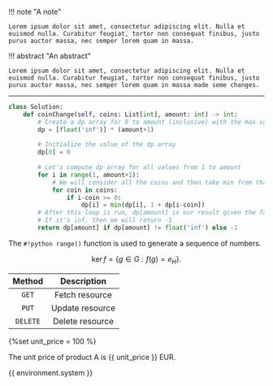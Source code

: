 

!!! note "A note"

    Lorem ipsum dolor sit amet, consectetur adipiscing elit. Nulla et euismod nulla. Curabitur feugiat, tortor non consequat finibus, justo purus auctor massa, nec semper lorem quam in massa.


!!! abstract "An abstract"

    Lorem ipsum dolor sit amet, consectetur adipiscing elit. Nulla et euismod nulla. Curabitur feugiat, tortor non consequat finibus, justo purus auctor massa, nec semper lorem quam in massa made some changes.


---



```py title="Coin Change" linenums="1"
class Solution:
    def coinChange(self, coins: List[int], amount: int) -> int:
        # Create a dp array for 0 to amount (inclusive) with the max values
        dp = [float('inf')] * (amount+1)
        
        # Initialize the value of the dp array
        dp[0] = 0
        
        # Let's compute dp array for all values from 1 to amount
        for i in range(1, amount+1):
            # We will consider all the coins and then take min from that
            for coin in coins:
                if i-coin >= 0:
                    dp[i] = min(dp[i], 1 + dp[i-coin])
        # After this loop is run, dp[amount] is our result given the fact that it's not infinity
        # If it's inf, then we will return -1
        return dp[amount] if dp[amount] != float('inf') else -1
```

The `#!python range()` function is used to generate a sequence of numbers.

$$
\operatorname{ker} f=\{g\in G:f(g)=e_{H}\}{\mbox{.}}
$$




| Method      | Description                          |
| :-----------: | :------------------------------------: |
| `GET`       |  Fetch resource  |
| `PUT`       |  Update resource |
| `DELETE`    |     Delete resource |


{%set unit_price = 100 %}

The unit price of product A is {{ unit_price }} EUR.

{{ environment.system }}
